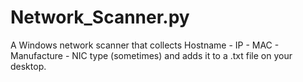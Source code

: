 # Network_Scanner.py
A Windows network scanner that collects Hostname - IP - MAC - Manufacture - NIC type (sometimes) and adds it to a .txt file on your desktop. 
